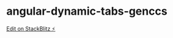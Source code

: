 # angular-dynamic-tabs-genccs

[Edit on StackBlitz ⚡️](https://stackblitz.com/edit/angular-dynamic-tabs-genccs)
